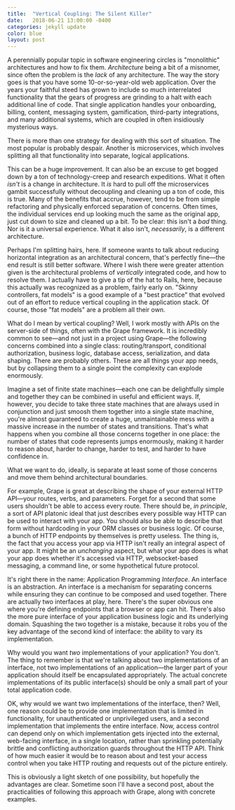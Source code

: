 ```yaml
---
title:  "Vertical Coupling: The Silent Killer"
date:   2018-06-21 13:00:00 -0400
categories: jekyll update
color: blue
layout: post
---
```

A perennially popular topic in software engineering circles is "monolithic" architectures and how to fix them. _Architecture_ being a bit of a misnomer, since often the problem is the _lack_ of any architecture. The way the story goes is that you have some 10-or-so-year-old web application. Over the years your faithful steed has grown to include so much interrelated functionality that the gears of progress are grinding to a halt with each additional line of code. That single application handles your onboarding, billing, content, messaging system, gamification, third-party integrations, and many additional systems, which are coupled in often insidiously mysterious ways.

There is more than one strategy for dealing with this sort of situation. The most popular is probably despair. Another is microservices, which involves splitting all that functionality into separate, logical applications.

This can be a huge improvement. It can also be an excuse to get bogged down by a ton of technology-creep and research expeditions. What it often _isn't_ is a change in architecture. It _is_ hard to pull off the microservices gambit successfully without decoupling and cleaning up a ton of code, this is true. Many of the benefits that accrue, however, tend to be from simple refactoring and physically enforced separation of concerns. Often times, the individual services end up looking much the same as the original app, just cut down to size and cleaned up a bit. To be clear: this isn't a _bad_ thing. Nor is it a universal experience. What it also isn't, _necessarily_, is a different architecture.

Perhaps I'm splitting hairs, here. If someone wants to talk about reducing horizontal integration as an architectural concern, that's perfectly fine—the end result is still better software. Where I wish there were greater attention given is the architectural problems of _vertically_ integrated code, and how to resolve them. I actually have to give a tip of the hat to Rails, here, because this actually was recognized as a problem, fairly early on. "Skinny controllers, fat models" is a good example of a "best practice" that evolved out of an effort to reduce vertical coupling in the application stack. Of course, those "fat models" are a problem all their own.

What do I mean by vertical coupling? Well, I work mostly with APIs on the server-side of things, often with the Grape framework. It is incredibly common to see—and not just in a project using Grape—the following concerns combined into a single class: routing/transport, conditional authorization, business logic, database access, serialization, and data shaping. There are probably others. These are all things your app needs, but by collapsing them to a single point the complexity can explode enormously.

Imagine a set of finite state machines—each one can be delightfully simple and together they can be combined in useful and efficient ways. If, however, you decide to take three state machines that are always used in conjunction and just smoosh them together into a single state machine, you're almost guaranteed to create a huge, unmaintainable mess with a massive increase in the number of states and transitions. That's what happens when you combine all those concerns together in one place: the number of states that code represents jumps enormously, making it harder to reason about, harder to change, harder to test, and harder to have confidence in.

What we want to do, ideally, is separate at least some of those concerns and move them behind architectural boundaries.

For example, Grape is great at describing the shape of your external HTTP API—your routes, verbs, and parameters. Forget for a second that some users shouldn't be able to access every route. There should be, _in principle_, a sort of API platonic ideal that just describes every possible way HTTP can be used to interact with your app. You should also be able to describe that form without hardcoding in your ORM classes or business logic. Of course, a bunch of HTTP endpoints by themselves is pretty useless. The thing is, the fact that you access your app via HTTP isn't really an integral aspect of your app. It might be an _unchanging_ aspect, but what your app does is what your app does whether it's accessed via HTTP, websocket-based messaging, a command line, or some hypothetical future protocol.

It's right there in the name: Application Programming _Interface_. An interface is an abstraction. An interface is a mechanism for separating concerns while ensuring they can continue to be composed and used together. There are actually two interfaces at play, here. There's the super obvious one where you're defining endpoints that a browser or app can hit. There's also the more pure interface of your application business logic and its underlying domain. Squashing the two together is a mistake, because it robs you of the key advantage of the second kind of interface: the ability to vary its implementation.

Why would you want _two_ implementations of your application? You don't. The thing to remember is that we're talking about two implementations of an interface, not two implementations of an application—the larger part of your application should itself be encapsulated appropriately. The actual concrete implementations of its public interface(s) should be only a small part of your total application code.

OK, why would we want two implementations of the interface, then? Well, one reason could be to provide one implementation that is limited in functionality, for unauthenticated or unprivileged users, and a second implementation that implements the entire interface. Now, access control can depend only on which implementation gets injected into the external, web-facing interface, in a single location, rather than sprinkling potentially brittle and conflicting authorization guards throughout the HTTP API. Think of how much easier it would be to reason about and test your access control when you take HTTP routing and requests out of the picture entirely.

This is obviously a light sketch of one possibility, but hopefully the advantages are clear. Sometime soon I'll have a second post, about the practicalities of following this approach with Grape, along with concrete examples.